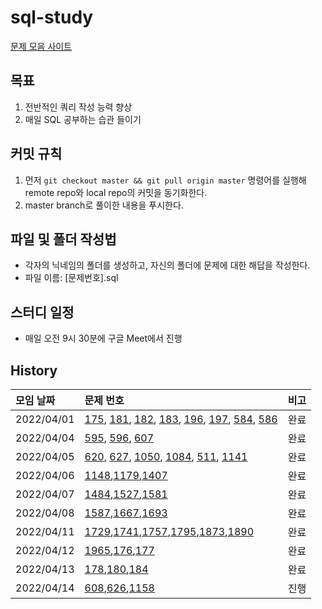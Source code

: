 # sql-study

[문제 모음 사이트](https://leetcode.com/problemset/database)

## 목표
1. 전반적인 쿼리 작성 능력 향상
2. 매일 SQL 공부하는 습관 들이기

## 커밋 규칙
1. 먼저 `git checkout master && git pull origin master` 명령어를 실행해 remote repo와 local repo의 커밋을 동기화한다.
2. master branch로 풀이한 내용을 푸시한다.

## 파일 및 폴더 작성법
* 각자의 닉네임의 폴더를 생성하고, 자신의 폴더에 문제에 대한 해답을 작성한다.
* 파일 이름: [문제번호].sql

## 스터디 일정
* 매일 오전 9시 30분에 구글 Meet에서 진행

## History
|모임 날짜|문제 번호|비고 |
|:--|:--|:--|
|2022/04/01 |[175](https://leetcode.com/problems/combine-two-tables/), [181](https://leetcode.com/problems/employees-earning-more-than-their-managers/), [182](https://leetcode.com/problems/duplicate-emails/), [183](https://leetcode.com/problems/customers-who-never-order/), [196](https://leetcode.com/problems/delete-duplicate-emails/), [197](https://leetcode.com/problems/rising-temperature/), [584](https://leetcode.com/problems/find-customer-referee/), [586](https://leetcode.com/problems/customer-placing-the-largest-number-of-orders/)    |완료|
|2022/04/04 |[595](https://leetcode.com/problems/big-countries/), [596](https://leetcode.com/problems/classes-more-than-5-students/), [607](https://leetcode.com/problems/sales-person/)|완료|,
|2022/04/05|[620](https://leetcode.com/problems/not-boring-movies/), [627](https://leetcode.com/problems/swap-salary/), [1050](https://leetcode.com/problems/actors-and-directors-who-cooperated-at-least-three-times/), [1084](https://leetcode.com/problems/sales-analysis-iii/), [511](https://leetcode.com/problems/game-play-analysis-i/), [1141](https://leetcode.com/problems/user-activity-for-the-past-30-days-i/)|완료|
|2022/04/06|[1148](https://leetcode.com/problems/article-views-i/),[1179](https://leetcode.com/problems/reformat-department-table/),[1407](https://leetcode.com/problems/top-travellers/)|완료|
|2022/04/07|[1484](https://leetcode.com/problems/group-sold-products-by-the-date/),[1527](https://leetcode.com/problems/patients-with-a-condition/),[1581](https://leetcode.com/problems/customer-who-visited-but-did-not-make-any-transactions/)|완료|,
|2022/04/08|[1587](https://leetcode.com/problems/bank-account-summary-ii/),[1667](https://leetcode.com/problems/fix-names-in-a-table/),[1693](https://leetcode.com/problems/daily-leads-and-partners/)|완료|,
|2022/04/11|[1729](https://leetcode.com/problems/find-followers-count/),[1741](https://leetcode.com/problems/find-total-time-spent-by-each-employee/),[1757](https://leetcode.com/problems/recyclable-and-low-fat-products/),[1795](https://leetcode.com/problems/rearrange-products-table/),[1873](https://leetcode.com/problems/calculate-special-bonus/),[1890](https://leetcode.com/problems/the-latest-login-in-2020/)|완료|,
|2022/04/12|[1965](https://leetcode.com/problems/employees-with-missing-information/),[176](https://leetcode.com/problems/second-highest-salary/),[177](https://leetcode.com/problems/nth-highest-salary/)|완료|,
|2022/04/13|[178](https://leetcode.com/problems/rank-scores/),[180](https://leetcode.com/problems/consecutive-numbers/),[184](https://leetcode.com/problems/department-highest-salary/)|완료|,
|2022/04/14|[608](https://leetcode.com/problems/tree-node/),[626](https://leetcode.com/problems/exchange-seats/),[1158](https://leetcode.com/problems/market-analysis-i/)|진행|

